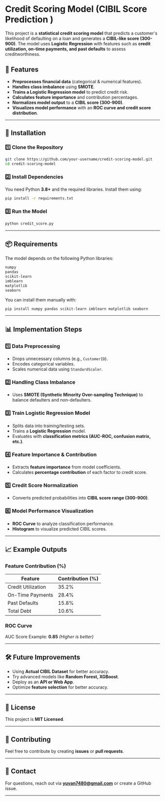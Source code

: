 # Credit Scoring Model (CIBIL Score Prediction )

This project is a **statistical credit scoring model** that predicts a customer's likelihood of defaulting on a loan and generates a **CIBIL-like score (300-900)**. The model uses **Logistic Regression** with features such as **credit utilization, on-time payments, and past defaults** to assess creditworthiness.

## 📌 Features
- **Preprocesses financial data** (categorical & numerical features).
- **Handles class imbalance** using **SMOTE**.
- **Trains a Logistic Regression model** to predict credit risk.
- **Calculates feature importance** and contribution percentages.
- **Normalizes model output** to a **CIBIL score (300-900)**.
- **Visualizes model performance** with an **ROC curve and credit score distribution**.

---

## 🚀 Installation

### 1️⃣ Clone the Repository
```bash
git clone https://github.com/your-username/credit-scoring-model.git
cd credit-scoring-model
```

### 2️⃣ Install Dependencies
You need Python **3.8+** and the required libraries. Install them using:
```bash
pip install -r requirements.txt
```

### 3️⃣ Run the Model
```bash
python credit_score.py
```

---

## 📦 Requirements
The model depends on the following Python libraries:

```txt
numpy
pandas
scikit-learn
imblearn
matplotlib
seaborn
```

You can install them manually with:
```bash
pip install numpy pandas scikit-learn imblearn matplotlib seaborn
```

---

## 📊 Implementation Steps

### **1️⃣ Data Preprocessing**
- Drops unnecessary columns (e.g., `CustomerID`).
- Encodes categorical variables.
- Scales numerical data using `StandardScaler`.

### **2️⃣ Handling Class Imbalance**
- Uses **SMOTE (Synthetic Minority Over-sampling Technique)** to balance defaulters and non-defaulters.

### **3️⃣ Train Logistic Regression Model**
- Splits data into training/testing sets.
- Trains a **Logistic Regression** model.
- Evaluates with **classification metrics (AUC-ROC, confusion matrix, etc.)**.

### **4️⃣ Feature Importance & Contribution**
- Extracts **feature importance** from model coefficients.
- Calculates **percentage contribution** of each factor to credit score.

### **5️⃣ Credit Score Normalization**
- Converts predicted probabilities into **CIBIL score range (300-900)**.

### **6️⃣ Model Performance Visualization**
- **ROC Curve** to analyze classification performance.
- **Histogram** to visualize predicted CIBIL scores.

---

## 📈 Example Outputs

### Feature Contribution (%)
| Feature               | Contribution (%) |
|-----------------------|----------------|
| Credit Utilization    | 35.2%          |
| On-Time Payments     | 28.4%          |
| Past Defaults        | 15.8%          |
| Total Debt           | 10.6%          |

### ROC Curve
AUC Score Example: **0.85** _(Higher is better)_

---

## 🛠 Future Improvements
- Using **Actual CIBIL Dataset** for better accuracy.
- Try advanced models like **Random Forest, XGBoost**.
- Deploy as an **API or Web App**.
- Optimize **feature selection** for better accuracy.

---

## 📜 License
This project is **MIT Licensed**.

---

## 🙌 Contributing
Feel free to contribute by creating **issues** or **pull requests**.

---

## 📩 Contact
For questions, reach out via **yuvan7480@gmail.com** or create a GitHub issue.

---

